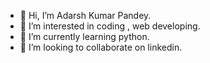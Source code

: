 - 👋 Hi, I’m Adarsh Kumar Pandey.
- 👀 I’m interested in coding , web developing.
- 🌱 I’m currently learning python.
- 💞️ I’m looking to collaborate on linkedin.

<!---
adarshpandey-cs21/adarshpandey-cs21 is a ✨ special ✨ repository because its `README.md` (this file) appears on your GitHub profile.
You can click the Preview link to take a look at your changes.
--->
